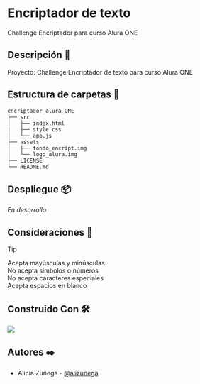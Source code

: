 # Encriptador de texto

Challenge Encriptador para curso Alura ONE

## Descripción :notebook_with_decorative_cover:

Proyecto: Challenge Encriptador de texto para curso Alura ONE

## Estructura de carpetas :open_file_folder:
```
encriptador_alura_ONE
├── src
│   ├── index.html
|   ├── style.css
│   └── app.js
├── assets
│   ├── fondo_encript.img
│   └── logo_alura.img
├── LICENSE
└── README.md
```

## Despliegue :package:

_En desarrollo_

## Consideraciones :memo:

> [!TIP]
>   
>  Acepta mayúsculas y minúsculas  
>  No acepta simbolos o números  
>  No acepta caracteres especiales  
>  Acepta espacios en blanco  
 

## Construido Con :hammer_and_wrench:

<p>
  <a href="https://skillicons.dev">
    <img src="https://skillicons.dev/icons?i=html,css,js,bootstrap&theme=dark" />
  </a>
</p>

## Autores :black_nib:

- Alicia Zuñega - [@alizunega](https://github.com/alizunega)
